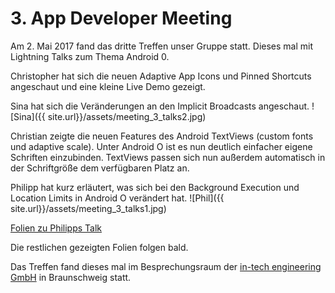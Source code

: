 # 3. App Developer Meeting
Am 2. Mai 2017 fand das dritte Treffen unser Gruppe statt. Dieses mal mit Lightning Talks zum Thema Android 0.

Christopher hat sich die neuen Adaptive App Icons und Pinned Shortcuts angeschaut und eine kleine Live Demo gezeigt.

Sina hat sich die Veränderungen an den Implicit Broadcasts angeschaut.
![Sina]({{ site.url}}/assets/meeting_3_talks2.jpg)

Christian zeigte die neuen Features des Android TextViews (custom fonts und adaptive scale).
Unter Android O ist es nun deutlich einfacher eigene Schriften einzubinden. TextViews passen sich nun außerdem automatisch in der Schriftgröße dem verfügbaren Platz an.

Philipp hat kurz erläutert, was sich bei den Background Execution und Location Limits in Android O verändert hat.
![Phil]({{ site.url}}/assets/meeting_3_talks1.jpg)

[Folien zu Philipps Talk](https://docs.google.com/presentation/d/13eW0l-gD6wh6-5Ebr_AQntgqCFD_oKZY0WSQWGmFqtc/edit?usp=sharing)

Die restlichen gezeigten Folien folgen bald.

Das Treffen fand dieses mal im Besprechungsraum der [in-tech engineering GmbH](https://www.in-tech.com/) in Braunschweig statt.
